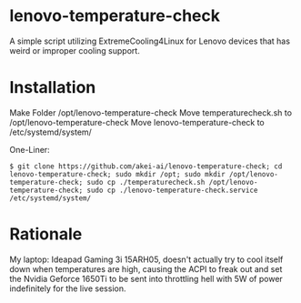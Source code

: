 # lenovo-temperature-check
A simple script utilizing ExtremeCooling4Linux for Lenovo devices that has weird or improper cooling support.

# Installation
  Make Folder /opt/lenovo-temperature-check
  Move temperaturecheck.sh to /opt/lenovo-temperature-check
  Move lenovo-temperature-check to /etc/systemd/system/
  
  One-Liner:
  ```
$ git clone https://github.com/akei-ai/lenovo-temperature-check; cd lenovo-temperature-check; sudo mkdir /opt; sudo mkdir /opt/lenovo-temperature-check; sudo cp ./temperaturecheck.sh /opt/lenovo-temperature-check; sudo cp ./lenovo-temperature-check.service /etc/systemd/system/ 
  ```
# Rationale
My laptop: Ideapad Gaming 3i 15ARH05, doesn't actually try to cool itself down when temperatures are high, causing the ACPI to freak out and set the Nvidia Geforce 1650Ti to be sent into throttling hell with 5W of power indefinitely for the live session.

